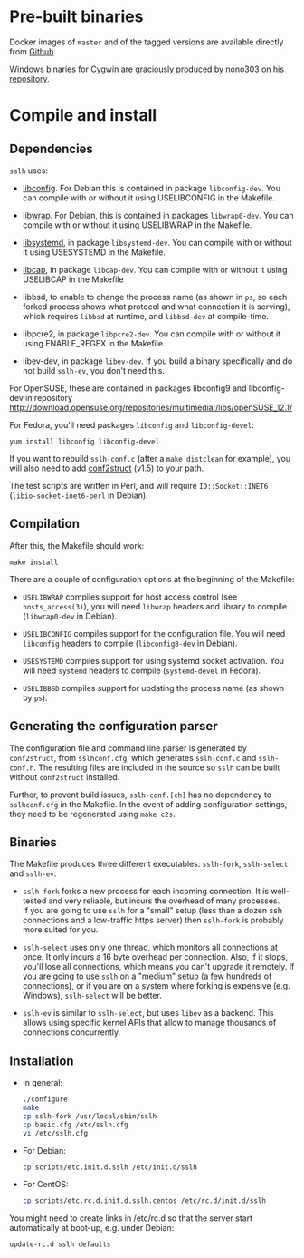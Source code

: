 Pre-built binaries
==================

Docker images of `master` and of the tagged versions are
available directly from [Github](https://github.com/yrutschle/sslh/pkgs/container/sslh).

Windows binaries for Cygwin are graciously produced by
nono303 on his [repository](https://github.com/nono303/sslh).


Compile and install
===================

Dependencies
------------

`sslh` uses:

* [libconfig](http://www.hyperrealm.com/libconfig/).
  For Debian this is contained in package `libconfig-dev`.
  You can compile with or without it using USELIBCONFIG in the Makefile.

* [libwrap](http://packages.debian.org/source/unstable/tcp-wrappers).
  For Debian, this is contained in packages `libwrap0-dev`.
  You can compile with or without it using USELIBWRAP in the Makefile.

* [libsystemd](http://packages.debian.org/source/unstable/libsystemd-dev), in package `libsystemd-dev`.
  You can compile with or without it using USESYSTEMD in the Makefile.

* [libcap](http://packages.debian.org/source/unstable/libcap-dev), in package `libcap-dev`.
  You can compile with or without it using USELIBCAP in the Makefile

* libbsd, to enable to change the process name (as shown in `ps`,
  so each forked process shows what protocol and what connection it is serving),
  which requires `libbsd` at runtime, and `libbsd-dev` at compile-time.

* libpcre2, in package `libpcre2-dev`.
  You can compile with or without it using ENABLE_REGEX in the Makefile.

* libev-dev, in package `libev-dev`.
  If you build a binary specifically and do not build `sslh-ev`, you don't need this.


For OpenSUSE, these are contained in packages libconfig9 and
libconfig-dev in repository
<http://download.opensuse.org/repositories/multimedia:/libs/openSUSE_12.1/>

For Fedora, you'll need packages `libconfig` and `libconfig-devel`:

    yum install libconfig libconfig-devel

If you want to rebuild `sslh-conf.c` (after a `make distclean` for example),
you will also need to add [conf2struct](https://www.rutschle.net/tech/conf2struct/README.html)
(v1.5) to your path.

The test scripts are written in Perl, and will require
`IO::Socket::INET6` (`libio-socket-inet6-perl` in Debian).


Compilation
-----------

After this, the Makefile should work:

    make install

There are a couple of configuration options at the beginning of the Makefile: 

* `USELIBWRAP` compiles support for host access control (see `hosts_access(3)`),
  you will need `libwrap` headers and library to compile (`libwrap0-dev` in Debian).

* `USELIBCONFIG` compiles support for the configuration file.
  You will need `libconfig` headers to compile (`libconfig8-dev` in Debian).

* `USESYSTEMD` compiles support for using systemd socket activation.
  You will need `systemd` headers to compile (`systemd-devel` in Fedora).

* `USELIBBSD` compiles support for updating the process name (as shown by `ps`).


Generating the configuration parser
-----------------------------------

The configuration file and command line parser is generated by `conf2struct`,
from `sslhconf.cfg`, which generates `sslh-conf.c` and `sslh-conf.h`.
The resulting files are included in the source
so `sslh` can be built without `conf2struct` installed.

Further, to prevent build issues,
`sslh-conf.[ch]` has no dependency to `sslhconf.cfg` in the Makefile.
In the event of adding configuration settings,
they need to be regenerated using `make c2s`.


Binaries
--------

The Makefile produces three different executables:
`sslh-fork`, `sslh-select` and `sslh-ev`:

* `sslh-fork` forks a new process for each incoming connection.
  It is well-tested and very reliable, but incurs the overhead of many processes.  
  If you are going to use `sslh` for a "small" setup
  (less than a dozen ssh connections and a low-traffic https server)
  then `sslh-fork` is probably more suited for you.

* `sslh-select` uses only one thread, which monitors all connections at once.
  It only incurs a 16 byte overhead per connection.
  Also, if it stops, you'll lose all connections,
  which means you can't upgrade it remotely.
  If you are going to use `sslh` on a "medium" setup (a few hundreds of connections),
  or if you are on a system where forking is expensive (e.g. Windows),
  `sslh-select` will be better.

* `sslh-ev` is similar to `sslh-select`, but uses `libev` as a backend.
  This allows using specific kernel APIs that
  allow to manage thousands of connections concurrently.


Installation
------------

* In general:
  ```sh
  ./configure
  make
  cp sslh-fork /usr/local/sbin/sslh
  cp basic.cfg /etc/sslh.cfg
  vi /etc/sslh.cfg
  ```
* For Debian:
  ```sh
  cp scripts/etc.init.d.sslh /etc/init.d/sslh
  ```
* For CentOS:
  ```sh
  cp scripts/etc.rc.d.init.d.sslh.centos /etc/rc.d/init.d/sslh
  ```

You might need to create links in /etc/rc<x>.d so that the server
start automatically at boot-up, e.g. under Debian:
```sh
update-rc.d sslh defaults
```

